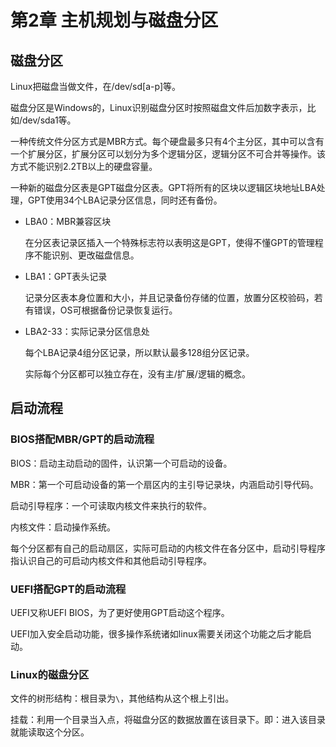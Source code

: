 # 第2章 主机规划与磁盘分区

## 磁盘分区

Linux把磁盘当做文件，在/dev/sd\[a-p]等。

磁盘分区是Windows的，Linux识别磁盘分区时按照磁盘文件后加数字表示，比如/dev/sda1等。

一种传统文件分区方式是MBR方式。每个硬盘最多只有4个主分区，其中可以含有一个扩展分区，扩展分区可以划分为多个逻辑分区，逻辑分区不可合并等操作。该方式不能识别2.2TB以上的硬盘容量。

一种新的磁盘分区表是GPT磁盘分区表。GPT将所有的区块以逻辑区块地址LBA处理，GPT使用34个LBA记录分区信息，同时还有备份。

- LBA0：MBR兼容区块

  在分区表记录区插入一个特殊标志符以表明这是GPT，使得不懂GPT的管理程序不能识别、更改磁盘信息。

- LBA1：GPT表头记录

  记录分区表本身位置和大小，并且记录备份存储的位置，放置分区校验码，若有错误，OS可根据备份记录恢复运行。

- LBA2-33：实际记录分区信息处

  每个LBA记录4组分区记录，所以默认最多128组分区记录。

  实际每个分区都可以独立存在，没有主/扩展/逻辑的概念。

## 启动流程

### BIOS搭配MBR/GPT的启动流程

BIOS：启动主动启动的固件，认识第一个可启动的设备。

MBR：第一个可启动设备的第一个扇区内的主引导记录块，内涵启动引导代码。

启动引导程序：一个可读取内核文件来执行的软件。

内核文件：启动操作系统。

每个分区都有自己的启动扇区，实际可启动的内核文件在各分区中，启动引导程序指认识自己的可启动内核文件和其他启动引导程序。

### UEFI搭配GPT的启动流程

UEFI又称UEFI BIOS，为了更好使用GPT启动这个程序。

UEFI加入安全启动功能，很多操作系统诸如linux需要关闭这个功能之后才能启动。

### Linux的磁盘分区

文件的树形结构：根目录为`\`，其他结构从这个根上引出。

挂载：利用一个目录当入点，将磁盘分区的数据放置在该目录下。即：进入该目录就能读取这个分区。

